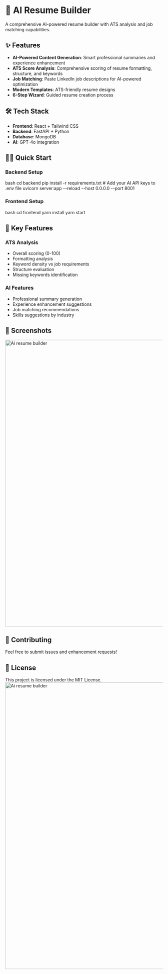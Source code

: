 # 🚀 AI Resume Builder

A comprehensive AI-powered resume builder with ATS analysis and job matching capabilities.

## ✨ Features

- **AI-Powered Content Generation**: Smart professional summaries and experience enhancement
- **ATS Score Analysis**: Comprehensive scoring of resume formatting, structure, and keywords
- **Job Matching**: Paste LinkedIn job descriptions for AI-powered optimization
- **Modern Templates**: ATS-friendly resume designs
- **6-Step Wizard**: Guided resume creation process

## 🛠️ Tech Stack

- **Frontend**: React + Tailwind CSS
- **Backend**: FastAPI + Python
- **Database**: MongoDB
- **AI**: GPT-4o integration

## 🏃‍♂️ Quick Start

### Backend Setup
bash cd backend pip install -r requirements.txt # Add your AI API keys to .env file uvicorn server:app --reload --host 0.0.0.0 --port 8001
### Frontend Setup
bash cd frontend yarn install yarn start
## 🎯 Key Features

### ATS Analysis
- Overall scoring (0-100)
- Formatting analysis
- Keyword density vs job requirements
- Structure evaluation
- Missing keywords identification

### AI Features
- Professional summary generation
- Experience enhancement suggestions
- Job matching recommendations
- Skills suggestions by industry

## 📸 Screenshots

<img width="1778" height="912" alt="Ai resume builder" src="https://github.com/user-attachments/assets/2e6895e1-2a20-44ce-a458-1db8c6bf7f2d" />


## 🤝 Contributing

Feel free to submit issues and enhancement requests!

## 📄 License

This project is licensed under the MIT License.<img width="1778" height="912" alt="Ai resume builder" src="https://github.com/user-attachments/assets/2c63d244-d453-4afb-a134-79b4bacbd806" />




